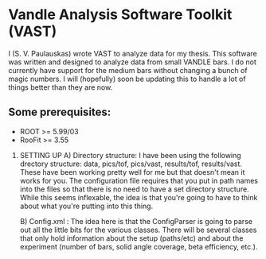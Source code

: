 # Vandle Analysis Software Toolkit (VAST)
I (S. V. Paulauskas) wrote VAST to analyze data for my thesis. This software was written and designed to analyze data
 from small VANDLE bars. I do not currently have support for the medium bars without changing a bunch of magic 
 numbers. I will (hopefully) soon be updating this to handle a lot of things better than they are now.  

## Some prerequisites:
* ROOT >= 5.99/03
* RooFit >= 3.55

1. SETTING UP 
   A) Directory structure:
      I have been using the following drectory structure: data, pics/tof, pics/vast, 
      results/tof, results/vast. These have been working pretty well for me but 
      that doesn't mean it works for you. The configuration file requires that 
      you put in path names into the files so that there is no need to have a set 
      directory structure. While this seems inflexable, the idea is that you're 
      going to have to think about what you're putting into this thing. 
      
   B) Config.xml :
      The idea here is that the ConfigParser is going to parse out all the little 
      bits for the various classes. There will be several classes that only hold 
      information about the setup (paths/etc) and about the experiment (number 
      of bars, solid angle coverage, beta efficiency, etc.).